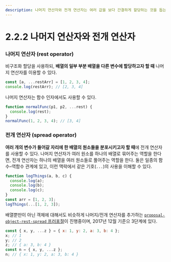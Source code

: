 ```yaml
---
description: 나머지 연산자와 전개 연산자는 여러 값을 보다 간결하게 할당하는 것을 돕는다.
---
```


# 2.2.2 나머지 연산자와 전개 연산자

### **나머지 연산자 \(rest operator\)**

비구조화 할당을 사용하되, **배열의 일부 부분 배열을 다른 변수에 할당하고자 할 때** 나머지 연산자를 이용할 수 있다.

```javascript
const [a, ...restArr] = [1, 2, 3, 4];
console.log(restArr); // [2, 3, 4]
```

나머지 연산자는 함수 인자에서도 사용할 수 있다.

```javascript
function normalFunc(p1, p2, ...rest) {
  console.log(rest);
}
normalFunc(1, 2, 3, 4); // [3, 4]
```

### **전개 연산자 \(spread operator\)**

**여러 개의 변수가 들어갈 자리에 한 배열의 원소들을 분포시키고자 할 때**에 전개 연산자를 사용할 수 있다. 나머지 연산자가 여러 원소를 하나의 배열로 묶어주는 역할을 한다면, 전개 연산자는 하나의 배열을 여러 원소들로 풀어주는 역할을 한다. 둘은 일종의 함수–역함수 관계에 있고, 이런 맥락에서 같은 기호\(`...`\)의 사용을 이해할 수 있다.

```javascript
function logThings(a, b, c) {
  console.log(a);
  console.log(b);
  console.log(c);
}
const arr = [1, 2, 3];
logThings(...[1, 2, 3]);
```

배열뿐만이 아닌 객체에 대해서도 비슷하게 나머지/전개 연산자를 추가하는 [`proposal-object-rest-spread` 프러포절](https://github.com/tc39/proposal-object-rest-spread)이 진행중이며, 2017년 12월 기준으 3단계에 있다.

```javascript
const { x, y, ...z } = { x: 1, y: 2, a: 3, b: 4 };
x; // 1 
y; // 2 
z; // { a: 3, b: 4 }
const n = { x, y, ...z };
n; // { x: 1, y: 2, a: 3, b: 4 }
```



